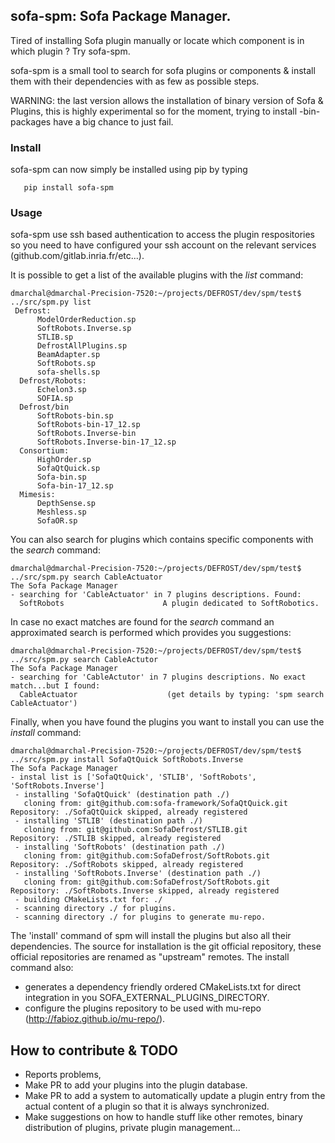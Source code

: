 ## sofa-spm: Sofa Package Manager.
Tired of installing Sofa plugin manually or locate which component is in which plugin ? Try sofa-spm.

sofa-spm is a small tool to search for sofa plugins or components & install them with their dependencies
with as few as possible steps.

WARNING: the last version allows the installation of binary version of Sofa & Plugins, this is highly experimental so for the moment, trying to install -bin- packages have a big chance to just fail. 

### Install
sofa-spm can now simply be installed using pip by typing
```console
   pip install sofa-spm
```

### Usage
sofa-spm use ssh based authentication to access the plugin respositories so you need to have configured your ssh 
account on the relevant services (github.com/gitlab.inria.fr/etc...).

It is possible to get a list of the available plugins with the *list* command:
```console
dmarchal@dmarchal-Precision-7520:~/projects/DEFROST/dev/spm/test$ ../src/spm.py list
 Defrost:
      ModelOrderReduction.sp
      SoftRobots.Inverse.sp
      STLIB.sp
      DefrostAllPlugins.sp
      BeamAdapter.sp
      SoftRobots.sp
      sofa-shells.sp
  Defrost/Robots:
      Echelon3.sp
      SOFIA.sp
  Defrost/bin
      SoftRobots-bin.sp
      SoftRobots-bin-17_12.sp
      SoftRobots.Inverse-bin
      SoftRobots.Inverse-bin-17_12.sp
  Consortium:
      HighOrder.sp
      SofaQtQuick.sp
      Sofa-bin.sp
      Sofa-bin-17_12.sp
  Mimesis:
      DepthSense.sp
      Meshless.sp
      SofaOR.sp
```

You can also search for plugins which contains specific components with the *search* command:
```console
dmarchal@dmarchal-Precision-7520:~/projects/DEFROST/dev/spm/test$ ../src/spm.py search CableActuator
The Sofa Package Manager
- searching for 'CableActuator' in 7 plugins descriptions. Found:
  SoftRobots                      A plugin dedicated to SoftRobotics.
```

In case no exact matches are found for the *search* command an approximated search is performed which provides 
you suggestions:
```console
dmarchal@dmarchal-Precision-7520:~/projects/DEFROST/dev/spm/test$ ../src/spm.py search CableActutor
The Sofa Package Manager
- searching for 'CableActutor' in 7 plugins descriptions. No exact match...but I found:
  CableActuator                    (get details by typing: 'spm search CableActuator')
```

Finally, when you have found the plugins you want to install you can use the *install* command:
```console
dmarchal@dmarchal-Precision-7520:~/projects/DEFROST/dev/spm/test$ ../src/spm.py install SofaQtQuick SoftRobots.Inverse 
The Sofa Package Manager
- instal list is ['SofaQtQuick', 'STLIB', 'SoftRobots', 'SoftRobots.Inverse']
 - installing 'SofaQtQuick' (destination path ./)
   cloning from: git@github.com:sofa-framework/SofaQtQuick.git
Repository: ./SofaQtQuick skipped, already registered
 - installing 'STLIB' (destination path ./)
   cloning from: git@github.com:SofaDefrost/STLIB.git
Repository: ./STLIB skipped, already registered
 - installing 'SoftRobots' (destination path ./)
   cloning from: git@github.com:SofaDefrost/SoftRobots.git
Repository: ./SoftRobots skipped, already registered
 - installing 'SoftRobots.Inverse' (destination path ./)
   cloning from: git@github.com:SofaDefrost/SoftRobots.git
Repository: ./SoftRobots.Inverse skipped, already registered
 - building CMakeLists.txt for: ./
 - scanning directory ./ for plugins.
 - scanning directory ./ for plugins to generate mu-repo.
```

The 'install' command of spm will install the plugins but also all their dependencies.
The source for installation is the git official repository, these official repositories are renamed as 
"upstream" remotes. 
The install command also:
- generates a dependency friendly ordered CMakeLists.txt for direct integration in you SOFA_EXTERNAL_PLUGINS_DIRECTORY. 
- configure the plugins repository to be used with mu-repo (http://fabioz.github.io/mu-repo/).

## How to contribute & TODO
- Reports problems,
- Make PR to add your plugins into the plugin database. 
- Make PR to add a system to automatically update a plugin entry from the actual content of a plugin so that it is 
  always synchronized. 
- Make suggestions on how to handle stuff like other remotes, binary distribution of plugins, private plugin management...
